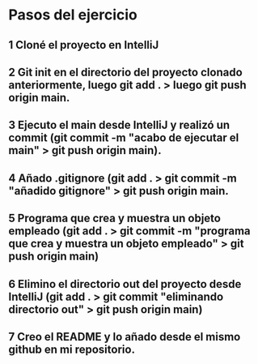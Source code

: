 # Pasos del ejercicio

## 1 Cloné el proyecto en IntelliJ
## 2 Git init en el directorio del proyecto clonado anteriormente, luego git add . > luego git push origin main.
## 3 Ejecuto el main desde IntelliJ y realizó un commit (git commit -m "acabo de ejecutar el main" > git push origin main).
## 4 Añado .gitignore (git add . > git commit -m "añadido gitignore" > git push origin main.
## 5 Programa que crea y muestra un objeto empleado (git add . > git commit -m "programa que crea y muestra un objeto empleado" > git push origin main)
## 6 Elimino el directorio out del proyecto desde IntelliJ (git add . > git commit "eliminando directorio out" > git push origin main)
## 7 Creo el README y lo añado desde el mismo github en mi repositorio.
